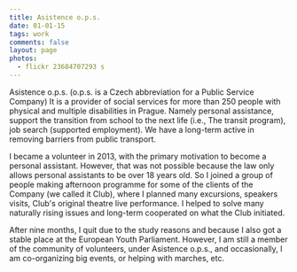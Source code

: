 ```yaml
---
title: Asistence o.p.s.
date: 01-01-15
tags: work
comments: false
layout: page
photos:
  - flickr 23684707293 s
---
```


Asistence o.p.s. (o.p.s. is a Czech abbreviation for a Public Service Company) It is a provider of social services for more than 250 people with physical and multiple disabilities in Prague. Namely personal assistance, support the transition from school to the next life (i.e., The transit program), job search (supported employment). We have a long-term active in removing barriers from public transport.

I became a volunteer in  2013, with the primary motivation to become a personal assistant. However, that was not possible because the law only allows personal assistants to be over 18 years old. So I joined a group of people making afternoon programme for some of the clients of the Company (we called it Club), where I planned many excursions, speakers visits, Club's original theatre live performance. I helped to solve many naturally rising issues and long-term cooperated on what the Club initiated.

After nine months, I quit due to the study reasons and because I also got a stable place at the European Youth Parliament. However, I am still a member of the community of volunteers, under Asistence o.p.s., and occasionally, I am co-organizing big events, or helping with marches, etc.
